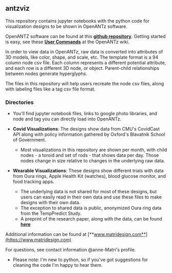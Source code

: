 ## antzviz
This repository contains jupyter notebooks with the python code for visualization designs to be shown in OpenANTz software. 

OpenANTZ software can be found at this [**github repository**](https://github.com/openantz/antz).
Getting started is easy, see these [**User Commands**](https://github.com/openantz/antz/wiki/User-Commands) at the OpenANTz wiki.

In order to view data in OpenANTz, raw data is converted into attributes of 3D models, like color, shape, and scale, etc. The template format is a 94 column node csv file. Each column represents a different potential attribute, and each row is a different 3D node, or object. Parent-child relationships between nodes generate hyperglyphs.

The files in this repository will help users recreate the node csv files, along with labeling files like a tag csv file format.

### Directories
- You'll find jupyter notebook files, links to google photo libraries, and node and tag you can directly load into OpenANTz.

- **Covid Visualizations**: The designs show data from CMU's CovidCast API along with policy information gathered by Oxford's Blavatnik School of Government. 
  - Most visualizations in this repository are shown per month, with child nodes - a toroid and set of rods - that shows data per day. Those nodes change in size relative to changes in the underlying raw data.
  
- **Wearable Visualizations**: These designs show different trials with data from Oura rings, Apple Health Kit (watches), blood glucose monitor, and food tracking apps.
  - The underlying data is not shared for most of these designs, but users can easily read in their own data and use these files to make designs with their own data.
  - The exception to shared data is public, anonymized Oura ring data from the TempPredict Study.
   - A preprint of the research paper, along with the data, can be found [**here**](https://www.researchsquare.com/article/rs-43914/v1)


Additional information can be found at [**www.matridesign.com**](https://www.matridesign.com)

For questions, see contact information @anne-Matri's profile.
- Please note: I'm new to python, so if you've got suggestions for cleaning the code I'm happy to hear them.
